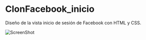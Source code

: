 # ClonFacebook_inicio
Diseño de la vista inicio de sesión de Facebook con HTML y CSS.

![ScreenShot](https://raw.github.com/Gamas-G/ClonFacebook_inicio/master/Screen/Screen.png)
